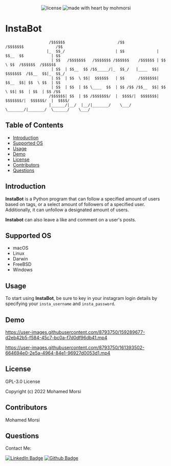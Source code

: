 <div align="center">

![license](https://img.shields.io/github/license/mohmorsi/Space-Byte?style=flat-square)
![made with heart by mohmorsi](https://img.shields.io/badge/made%20with%20%E2%9D%A4%EF%B8%8F%20by-mohmorsi-red?style=flat-square)
</div>

# InstaBot
                       /$$$$$$                       /$$               /$$$$$$$              /$$    
                      |_  $$_/                      | $$              | $$__  $$            | $$    
                        | $$   /$$$$$$$   /$$$$$$$ /$$$$$$    /$$$$$$ | $$  \ $$  /$$$$$$  /$$$$$$  
                        | $$  | $$__  $$ /$$_____/|_  $$_/   |____  $$| $$$$$$$  /$$__  $$|_  $$_/  
                        | $$  | $$  \ $$|  $$$$$$   | $$      /$$$$$$$| $$__  $$| $$  \ $$  | $$    
                        | $$  | $$  | $$ \____  $$  | $$ /$$ /$$__  $$| $$  \ $$| $$  | $$  | $$ /$$
                       /$$$$$$| $$  | $$ /$$$$$$$/  |  $$$$/|  $$$$$$$| $$$$$$$/|  $$$$$$/  |  $$$$/
                       |______/|__/  |__/|_______/    \___/   \_______/|_______/  \______/    \___/  
																																							

## Table of Contents
* [Introduction](#introduction)
* [Supported OS](#supported-os)
* [Usage](#usage)
* [Demo](#demo)
* [License](#license)
* [Contributors](#contributors)
* [Questions](#questions)

## Introduction
**InstaBot** is a Python program that can follow a specified amount of users based on tags, or a select amount of followers of a specified user. Additionally, it can unfollow a designated amount of users. 

**Instabot** can also leave a like and comment on a user's posts.



## Supported OS
<ul>
<li> macOS </li>
<li> Linux </li>
<li> Darwin </li>
<li> FreeBSD </li>
<li> Windows </li>
</ul>

## Usage
To start using **InstaBot**, be sure to key in your instagram login details by specifying your `insta_username` and `insta_password`.

## Demo
https://user-images.githubusercontent.com/8793750/159289677-d2eb42b5-f584-45c7-bc0a-f7d0df96db41.mp4

https://user-images.githubusercontent.com/8793750/161393502-664694e0-2e5a-4964-84e1-96927d0053d1.mp4

## License
GPL-3.0 License

Copyright (c) 2022 Mohamed Morsi
## Contributors
Mohamed Morsi
## Questions
Contact Me:

[![LinkedIn Badge](https://img.shields.io/badge/LinkedIn-0077B5?style=for-the-badge&logo=linkedin&logoColor=white)](https://www.linkedin.com/in/mohamedammorsi)
[![Github Badge](https://img.shields.io/badge/Github-100000?style=for-the-badge&logo=github&logoColor=white)](https://www.github.com/mohmorsi)
